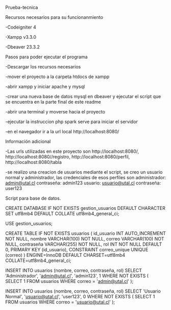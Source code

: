 Prueba-tecnica

Recursos necesarios para su funcionanmiento

-Codeigniter 4

-Xampp v3.3.0

-Dbeaver 23.3.2

Pasos para poder ejecutar el programa

-Descargar los recursos necesarios

-mover el proyecto a la carpeta htdocs de xampp

-abrir xampp y iniciar apache y mysql

-crear una nueva base de datos mysql en dbeaver y ejecutar el script que se encuentra en la parte final de este readme

-abrir una terminal y moverse hacia el proyecto

-ejecutar la instruccion php spark serve para iniciar el servidor 

-en el navegador ir a la url local http://localhost:8080/

Información adicional

-Las urls utilizadas en este proyecto son http://localhost:8080/, http://localhost:8080//registro, http://localhost:8080/perfil, http://localhost:8080/tabla

-se realizo una creacion de usuarios mediante el script, se creo un usuario normal y administrador, las credenciales de esos perfiles son administrador: admin@utal.cl contraseña: admin123 usuario: usuario@utal.cl contraseña: user123


Script para base de datos.

CREATE DATABASE IF NOT EXISTS gestion_usuarios
    DEFAULT CHARACTER SET utf8mb4
    DEFAULT COLLATE utf8mb4_general_ci;

USE gestion_usuarios;

CREATE TABLE IF NOT EXISTS usuarios (
    id_usuario INT AUTO_INCREMENT NOT NULL,
    nombre VARCHAR(100) NOT NULL,
    correo VARCHAR(100) NOT NULL,
    contraseña VARCHAR(255) NOT NULL,
    rol INT NOT NULL DEFAULT 0,
    PRIMARY KEY (id_usuario),
    CONSTRAINT correo_unique UNIQUE (correo)
)
ENGINE=InnoDB
DEFAULT CHARSET=utf8mb4
COLLATE=utf8mb4_general_ci;

INSERT INTO usuarios (nombre, correo, contraseña, rol)
SELECT 'Administrador', 'admin@utal.cl', 'admin123', 1
WHERE NOT EXISTS (
    SELECT 1 FROM usuarios WHERE correo = 'admin@utal.cl'
);

INSERT INTO usuarios (nombre, correo, contraseña, rol)
SELECT 'Usuario Normal', 'usuario@utal.cl', 'user123', 0
WHERE NOT EXISTS (
    SELECT 1 FROM usuarios WHERE correo = 'usuario@utal.cl'
);
